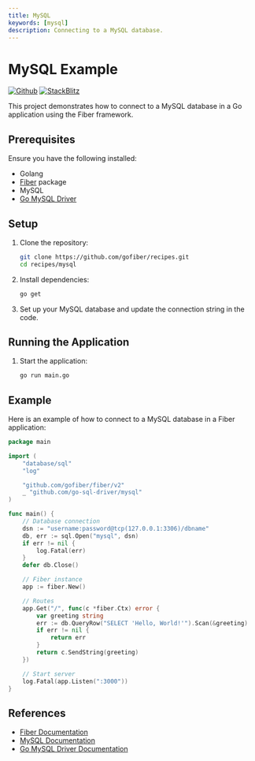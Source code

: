 ```yaml
---
title: MySQL
keywords: [mysql]
description: Connecting to a MySQL database.
---
```


# MySQL Example

[![Github](https://img.shields.io/static/v1?label=&message=Github&color=2ea44f&style=for-the-badge&logo=github)](https://github.com/gofiber/recipes/tree/master/mysql) [![StackBlitz](https://img.shields.io/static/v1?label=&message=StackBlitz&color=2ea44f&style=for-the-badge&logo=StackBlitz)](https://stackblitz.com/github/gofiber/recipes/tree/master/mysql)

This project demonstrates how to connect to a MySQL database in a Go application using the Fiber framework.

## Prerequisites

Ensure you have the following installed:

- Golang
- [Fiber](https://github.com/gofiber/fiber) package
- MySQL
- [Go MySQL Driver](https://github.com/go-sql-driver/mysql)

## Setup

1. Clone the repository:
    ```sh
    git clone https://github.com/gofiber/recipes.git
    cd recipes/mysql
    ```

2. Install dependencies:
    ```sh
    go get
    ```

3. Set up your MySQL database and update the connection string in the code.

## Running the Application

1. Start the application:
    ```sh
    go run main.go
    ```

## Example

Here is an example of how to connect to a MySQL database in a Fiber application:

```go
package main

import (
    "database/sql"
    "log"

    "github.com/gofiber/fiber/v2"
    _ "github.com/go-sql-driver/mysql"
)

func main() {
    // Database connection
    dsn := "username:password@tcp(127.0.0.1:3306)/dbname"
    db, err := sql.Open("mysql", dsn)
    if err != nil {
        log.Fatal(err)
    }
    defer db.Close()

    // Fiber instance
    app := fiber.New()

    // Routes
    app.Get("/", func(c *fiber.Ctx) error {
        var greeting string
        err := db.QueryRow("SELECT 'Hello, World!'").Scan(&greeting)
        if err != nil {
            return err
        }
        return c.SendString(greeting)
    })

    // Start server
    log.Fatal(app.Listen(":3000"))
}
```

## References

- [Fiber Documentation](https://docs.gofiber.io)
- [MySQL Documentation](https://dev.mysql.com/doc/)
- [Go MySQL Driver Documentation](https://pkg.go.dev/github.com/go-sql-driver/mysql)
